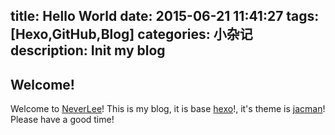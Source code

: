 title: Hello World
date: 2015-06-21 11:41:27
tags: [Hexo,GitHub,Blog]
categories: 小杂记
description: Init my blog
---
## Welcome!
Welcome to [NeverLee](http://neverlee.github.io/)! This is my blog, it is base [hexo](http://hexo.io/)!, it's theme is [jacman](https://github.com/wuchong/jacman.git)!
Please have a good time!
